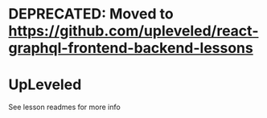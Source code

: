 # DEPRECATED: Moved to https://github.com/upleveled/react-graphql-frontend-backend-lessons

# UpLeveled

See lesson readmes for more info
